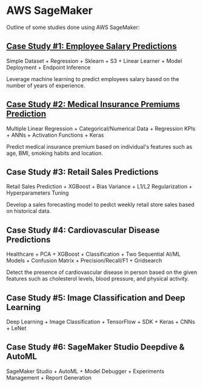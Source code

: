 # AWS SageMaker

Outline of some studies done using AWS SageMaker:

## [Case Study #1: Employee Salary Predictions](https://nbviewer.jupyter.org/github/inespancorbo/Mini-Projects/blob/master/SageMaker/linear_simple_model.ipynb)

Simple Dataset + Regression + Sklearn + S3 + Linear Learner + Model Deployment + Endpoint Inference

Leverage machine learning to predict employees salary based on the number of years of experience.

## [Case Study #2: Medical Insurance Premiums Prediction](https://github.com/inespancorbo/Mini-Projects/blob/master/SageMaker/linear_multiple_model.ipynb)

Multiple Linear Regression + Categorical/Numerical Data + Regression KPIs + ANNs + Activation Functions + Keras

Predict medical insurance premium based on individual's features such as age, BMI, smoking habits and location.

## Case Study #3: Retail Sales Predictions

Retail Sales Prediction + XGBoost + Bias Variance + L1/L2 Regularization + Hyperparameters Tuning

Develop a sales forecasting model to pedict weekly retail store sales based on historical data.

## Case Study #4: Cardiovascular Disease Predictions

Healthcare + PCA + XGBoost + Classification + Two Sequential AI/ML Models + Confusion Matrix + Precision/Recall/F1 + Gridsearch

Detect the presence of cardiovascular disease in person based on the given features such as cholesterol levels, blood pressure, and physical activity.

## Case Study #5: Image Classification and Deep Learning

Deep Learning + Image Classification + TensorFlow + SDK + Keras + CNNs + LeNet

## Case Study #6: SageMaker Studio Deepdive & AutoML

SageMaker Studio + AutoML + Model Debugger + Experiments Management + Report Generation
